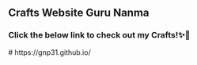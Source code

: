 <h2> Crafts Website Guru Nanma </h2>

<h3> Click the below link to check out my Crafts!✨🎨</h3>
# https://gnp31.github.io/
